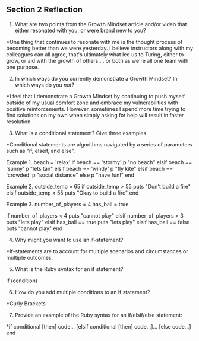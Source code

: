 ## Section 2 Reflection

1. What are two points from the Growth Mindset article and/or video that either resonated with you, or were brand new to you?

*One thing that continues to resonate with me is the thought process of becoming better than we were
yesterday. I believe instructors along with my colleagues can all agree, that's ultimately what led us to Turing, either to grow, or aid with the growth of others.... or both as we're all one team with one purpose.

2. In which ways do you currently demonstrate a Growth Mindset? In which ways do you _not_?

*I feel that I demonstrate a Growth Mindset by continuing to push myself outside of my usual comfort zone and embrace my vulnerabilities with positive reinforcements. However, sometimes I spend more time trying to find solutions on my own when simply asking for help will result in faster resolution.  

3. What is a conditional statement? Give three examples.

*Conditional statements are algorithms navigated by a series of parameters such as "if, elseif, and else".

Example 1.
beach = 'relax'
if beach == 'stormy'
  p "no beach"
elsif beach == 'sunny'
  p "lets tan"
elsif beach == 'windy'
  p "fly kite"
elsif beach == 'crowded'
  p "social distance"
else
  p "have fun!"
end

Example 2.
outside_temp = 65
if outside_temp > 55
  puts "Don't build a fire"
elsif outside_temp < 55
  puts "Okay to build a fire"
end

Example 3.
number_of_players = 4
has_ball = true

if number_of_players < 4
  puts "cannot play"
elsif number_of_players > 3
  puts "lets play"
elsif has_ball == true
  puts "lets play"
elsif has_ball == false
  puts "cannot play"
end

4. Why might you want to use an if-statement?

*If-statements are to account for multiple scenarios and circumstances or multiple outcomes.

5. What is the Ruby syntax for an if statement?

if (condition)

6. How do you add multiple conditions to an if statement?

*Curly Brackets

7. Provide an example of the Ruby syntax for an if/elsif/else statement:

*if conditional [then]
   code...
[elsif conditional [then]
   code...]...
[else
   code...]
end
